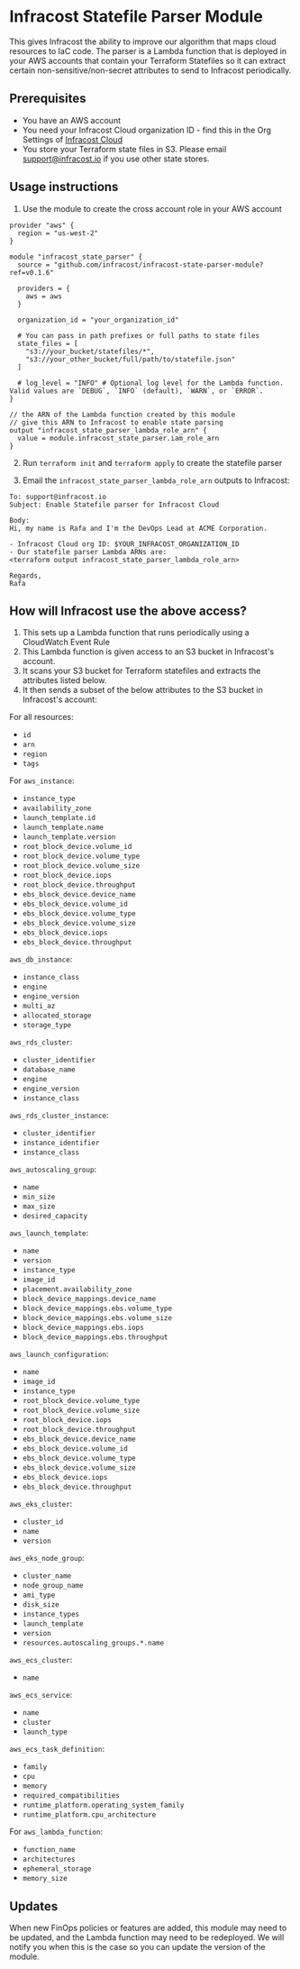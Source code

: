 # Infracost Statefile Parser Module

This gives Infracost the ability to improve our algorithm that maps cloud resources to IaC code. The parser is a Lambda function that is deployed in your AWS accounts that contain your Terraform Statefiles so it can extract certain non-sensitive/non-secret attributes to send to Infracost periodically.

## Prerequisites
- You have an AWS account
- You need your Infracost Cloud organization ID - find this in the Org Settings of [Infracost Cloud](https://dashboard.infracost.io)
- You store your Terraform state files in S3. Please email support@infracost.io if you use other state stores.

## Usage instructions

1. Use the module to create the cross account role in your AWS account

```hcl
provider "aws" {
  region = "us-west-2"
}

module "infracost_state_parser" {
  source = "github.com/infracost/infracost-state-parser-module?ref=v0.1.6"

  providers = {
    aws = aws
  }

  organization_id = "your_organization_id"

  # You can pass in path prefixes or full paths to state files
  state_files = [
    "s3://your_bucket/statefiles/*",
    "s3://your_other_bucket/full/path/to/statefile.json"
  ]

  # log_level = "INFO" # Optional log level for the Lambda function. Valid values are `DEBUG`, `INFO` (default), `WARN`, or `ERROR`.
}

// the ARN of the Lambda function created by this module
// give this ARN to Infracost to enable state parsing
output "infracost_state_parser_lambda_role_arn" {
  value = module.infracost_state_parser.iam_role_arn
}
```

2. Run `terraform init` and `terraform apply` to create the statefile parser

3. Email the `infracost_state_parser_lambda_role_arn` outputs to Infracost:

```text
To: support@infracost.io
Subject: Enable Statefile parser for Infracost Cloud

Body:
Hi, my name is Rafa and I'm the DevOps Lead at ACME Corporation.

- Infracost Cloud org ID: $YOUR_INFRACOST_ORGANIZATION_ID
- Our statefile parser Lambda ARNs are:
<terraform output infracost_state_parser_lambda_role_arn>

Regards,
Rafa
```

## How will Infracost use the above access?

1. This sets up a Lambda function that runs periodically using a CloudWatch Event Rule
2. This Lambda function is given access to an S3 bucket in Infracost's account.
2. It scans your S3 bucket for Terraform statefiles and extracts the attributes listed below.
3. It then sends a subset of the below attributes to the S3 bucket in Infracost's account:

For all resources:
 * `id`
 * `arn`
 * `region`
 * `tags`

For `aws_instance`:
 * `instance_type`
 * `availability_zone`
 * `launch_template.id`
 * `launch_template.name`
 * `launch_template.version`
 * `root_block_device.volume_id`
 * `root_block_device.volume_type`
 * `root_block_device.volume_size`
 * `root_block_device.iops`
 * `root_block_device.throughput`
 * `ebs_block_device.device_name`
 * `ebs_block_device.volume_id`
 * `ebs_block_device.volume_type`
 * `ebs_block_device.volume_size`
 * `ebs_block_device.iops`
 * `ebs_block_device.throughput`

`aws_db_instance`:
 * `instance_class`
 * `engine`
 * `engine_version`
 * `multi_az`
 * `allocated_storage`
 * `storage_type`

`aws_rds_cluster`:
 * `cluster_identifier`
 * `database_name`
 * `engine`
 * `engine_version`
 * `instance_class`

`aws_rds_cluster_instance`:
 * `cluster_identifier`
 * `instance_identifier`
 * `instance_class`

`aws_autoscaling_group`:
 * `name`
 * `min_size`
 * `max_size`
 * `desired_capacity`

`aws_launch_template`:
 * `name`
 * `version`
 * `instance_type`
 * `image_id`
 * `placement.availability_zone`
 * `block_device_mappings.device_name`
 * `block_device_mappings.ebs.volume_type`
 * `block_device_mappings.ebs.volume_size`
 * `block_device_mappings.ebs.iops`
 * `block_device_mappings.ebs.throughput`

`aws_launch_configuration`:
 * `name`
 * `image_id`
 * `instance_type`
 * `root_block_device.volume_type`
 * `root_block_device.volume_size`
 * `root_block_device.iops`
 * `root_block_device.throughput`
 * `ebs_block_device.device_name`
 * `ebs_block_device.volume_id`
 * `ebs_block_device.volume_type`
 * `ebs_block_device.volume_size`
 * `ebs_block_device.iops`
 * `ebs_block_device.throughput`

`aws_eks_cluster`:
 * `cluster_id`
 * `name`
 * `version`

`aws_eks_node_group`:
 * `cluster_name`
 * `node_group_name`
 * `ami_type`
 * `disk_size`
 * `instance_types`
 * `launch_template`
 * `version`
 * `resources.autoscaling_groups.*.name`

`aws_ecs_cluster`:
 * `name`

`aws_ecs_service`:
 * `name`
 * `cluster`
 * `launch_type`

`aws_ecs_task_definition`:
 * `family`
 * `cpu`
 * `memory`
 * `required_compatibilities`
 * `runtime_platform.operating_system_family`
 * `runtime_platform.cpu_architecture`

For `aws_lambda_function`:
 * `function_name`
 * `architectures`
 * `ephemeral_storage`
 * `memory_size`

## Updates

When new FinOps policies or features are added, this module may need to be updated, and the Lambda function may need to be redeployed. We will notify you when this is the case so you can update the version of the module.
